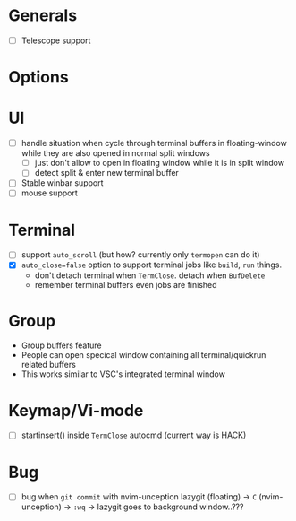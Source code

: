 # Generals
- [ ] Telescope support

# Options

# UI
- [ ] handle situation when cycle through terminal buffers in floating-window while they are also opened in normal split windows
    - [ ] just don't allow to open in floating window while it is in split window
    - [ ] detect split & enter new terminal buffer
- [ ] Stable winbar support
- [ ] mouse support

# Terminal
- [ ] support `auto_scroll` (but how? currently only `termopen` can do it)
- [x] `auto_close=false` option to support terminal jobs like `build`, `run` things.
    - don't detach terminal when `TermClose`. detach when `BufDelete`
    - remember terminal buffers even jobs are finished

# Group
- Group buffers feature
- People can open specical window containing all terminal/quickrun related buffers
- This works similar to VSC's integrated terminal window

# Keymap/Vi-mode
- [ ] startinsert() inside `TermClose` autocmd (current way is HACK)

# Bug
- [ ] bug when `git commit` with nvim-unception
    lazygit (floating) -> `C` (nvim-unception) -> `:wq` -> lazygit goes to background window..???
